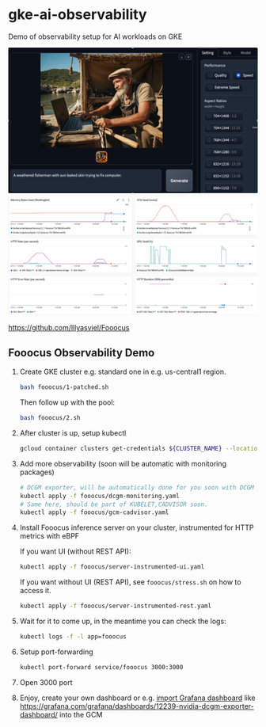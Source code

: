 # gke-ai-observability

Demo of observability setup for AI workloads on GKE

![img.png](img1.png)
![img.png](img2.png)

https://github.com/lllyasviel/Fooocus

## Fooocus Observability Demo

1. Create GKE cluster e.g. standard one in e.g. us-central1 region.

   ```bash
   bash fooocus/1-patched.sh
   ```
   
   Then follow up with the pool: 

   ```bash
   bash fooocus/2.sh
   ```

2. After cluster is up, setup kubectl

    ```bash
    gcloud container clusters get-credentials ${CLUSTER_NAME} --location=${REGION}
    ```

3. Add more observability (soon will be automatic with monitoring packages)

   ```bash
   # DCGM exporter, will be automatically done for you soon with DCGM package.
   kubectl apply -f fooocus/dcgm-monitoring.yaml
   # Same here, should be part of KUBELET,CADVISOR soon.
   kubectl apply -f fooocus/gcm-cadvisor.yaml
   ```
   
4. Install Fooocus inference server on your cluster, instrumented for HTTP metrics with eBPF
   
   If you want UI (without REST API):

    ```bash
    kubectl apply -f fooocus/server-instrumented-ui.yaml
    ```

   If you want without UI (REST API), see `fooocus/stress.sh` on how to access it.

    ```bash
    kubectl apply -f fooocus/server-instrumented-rest.yaml
    ```

5. Wait for it to come up, in the meantime you can check the logs:

   ```bash
   kubectl logs -f -l app=fooocus
   ```
   
6. Setup port-forwarding

   ```bash
   kubectl port-forward service/fooocus 3000:3000
   ```

7. Open 3000 port
8. Enjoy, create your own dashboard or e.g. [import Grafana dashboard](https://cloud.google.com/monitoring/dashboards/import-grafana-dashboards?_gl=1*aklqpu*_ga*MTQ0MjU0NTc5LjE3MDU2OTg1OTc.*_ga_WH2QY8WWF5*MTcxMDIzOTEwOS4xNi4wLjE3MTAyMzkxMDkuMC4wLjA.&_ga=2.5155379.-144254579.1705698597) like https://grafana.com/grafana/dashboards/12239-nvidia-dcgm-exporter-dashboard/ into the GCM
